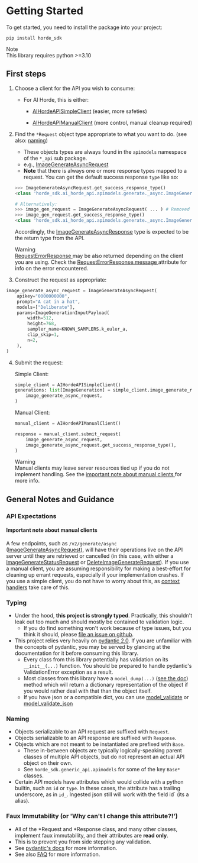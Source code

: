 # Getting Started

To get started, you need to install the package into your project:

``` console
pip install horde_sdk
```

<div class="note" markdown="1">
    <div class="title" markdown="1">
    Note
    </div>
    This library requires python >=3.10
</div>

## First steps

1. Choose a client for the API you wish to consume:
    - For AI Horde, this is either:
        - [AIHordeAPISimpleClient](../horde_sdk/ai_horde_api/ai_horde_clients/#horde_sdk.ai_horde_api.ai_horde_clients.AIHordeAPISimpleClient) (easier, more safeties)

        - [AIHordeAPIManualClient](../horde_sdk/ai_horde_api/ai_horde_clients/#horde_sdk.ai_horde_api.ai_horde_clients.AIHordeAPIManualClient) (more control, manual cleanup required)

2. Find the `*Request` object type appropriate to what you want to do. (see also: [naming](../getting_started/#naming))
    - These objects types are always found in the `apimodels` namespace of the `*_api` sub package.
    - e.g., [ImageGenerateAsyncRequest](../horde_sdk/ai_horde_api/apimodels/generate/_async/#horde_sdk.ai_horde_api.apimodels.generate._async.ImageGenerateAsyncRequest)
    - **Note** that there is always one or more response types mapped to a request. You can get the default success response `type` like so:


    ```python
    >>> ImageGenerateAsyncRequest.get_success_response_type()
    <class 'horde_sdk.ai_horde_api.apimodels.generate._async.ImageGenerateAsyncResponse'>

    # Alternatively:
    >>> image_gen_request = ImageGenerateAsyncRequest( ... ) # Removed for brevity
    >>> image_gen_request.get_success_response_type()
    <class 'horde_sdk.ai_horde_api.apimodels.generate._async.ImageGenerateAsyncResponse'>
    ```
    Accordingly, the [ImageGenerateAsyncResponse](../horde_sdk/ai_horde_api/apimodels/generate/_async/#horde_sdk.ai_horde_api.apimodels.generate._async.ImageGenerateAsyncResponse) type is expected to be the return type from the API.

    <div class="warning" markdown="1">
        <div class="title" markdown="1">
        Warning
        </div>
        <a href="../horde_sdk/generic_api/apimodels/#horde_sdk.generic_api.apimodels.RequestErrorResponse"> RequestErrorResponse </a> may be also returned depending on the client you are using. Check the <a href="../horde_sdk/generic_api/apimodels/#horde_sdk.generic_api.apimodels.RequestErrorResponse.message"> RequestErrorResponse.message </a> attribute for info on the error encountered.
    </div>

3. Construct the request as appropriate:
``` python
image_generate_async_request = ImageGenerateAsyncRequest(
    apikey="0000000000",
    prompt="A cat in a hat",
    models=["Deliberate"],
    params=ImageGenerationInputPayload(
        width=512,
        height=768,
        sampler_name=KNOWN_SAMPLERS.k_euler_a,
        clip_skip=1,
        n=2,
    ),
)
```

4. Submit the request:

    Simple Client:
    ``` python
    simple_client = AIHordeAPISimpleClient()
    generations: list[ImageGeneration] = simple_client.image_generate_request(
        image_generate_async_request,
    )
    ```

    Manual Client:
    ``` python
    manual_client = AIHordeAPIManualClient()

    response = manual_client.submit_request(
        image_generate_async_request,
        image_generate_async_request.get_success_response_type(),
    )
    ```
    <div class="warning" markdown="1">
        <div class="title" markdown="1">
        Warning
        </div>
        Manual clients may leave server resources tied up if you do not implement handling. See the <a href="#important-note-about-manual-clients"> important note about manual clients </a> for more info.
    </div>



## General Notes and Guidance

### API Expectations
#### Important note about manual clients
A few endpoints, such as `/v2/generate/async` ([ImageGenerateAsyncRequest](../horde_sdk/ai_horde_api/apimodels/generate/_async/#horde_sdk.ai_horde_api.apimodels.generate._async.ImageGenerateAsyncRequest)), will have their operations live on the API server until they are retrieved or cancelled (in this case, with either a [ImageGenerateStatusRequest](../horde_sdk/ai_horde_api/apimodels/generate/_status/#horde_sdk.ai_horde_api.apimodels.generate._status.ImageGenerateStatusRequest) or [DeleteImageGenerateRequest](../horde_sdk/ai_horde_api/apimodels/generate/_status/#horde_sdk.ai_horde_api.apimodels.generate._status.DeleteImageGenerateRequest)). If you use a manual client, you are assuming responsibility for making a best-effort for cleaning up errant requests, especially if your implementation crashes. If you use a simple client, you do not have to worry about this, as [context handlers](../horde_sdk/generic_api/generic_clients/#horde_sdk.generic_api.generic_clients.GenericHordeAPISession) take care of this.

### Typing

-   Under the hood, **this project is strongly typed**. Practically,
    this shouldn't leak out too much and should mostly be contained to
    validation logic.
    -   If you do find something won't work because of type issues, but
        you think it should, please [file an issue on
        github](https://github.com/Haidra-Org/horde-sdk/issues).
-   This project relies very heavily on [pydantic
    2.0](https://docs.pydantic.dev/2.0/). If you are unfamiliar with the
    concepts of pydantic, you may be served by glancing at the
    documentation for it before consuming this library.
    -   Every class from this library potentially has validation on its
        `__init__(...)` function. You should be prepared to handle
        pydantic's <span class="title-ref">ValidationError</span>
        exception as a result.
    -   Most classes from this library have a `model_dump(...)` ([see
        the
        doc](https://docs.pydantic.dev/2.0/usage/serialization/#modelmodel_dump))
        method which will return a dictionary representation of the
        object if you would rather deal with that than the object
        itself.
    -   If you have json or a compatible dict, you can use
        [model_validate](https://docs.pydantic.dev/2.0/api/main/#pydantic.main.BaseModel.model_validate)
        or
        [model_validate_json](https://docs.pydantic.dev/2.0/api/main/#pydantic.main.BaseModel.model_validate_json)


### Naming

-   Objects serializable to an API request are suffixed with `Request`.
-   Objects serializable to an API response are suffixed with
    `Response`.
-   Objects which are not meant to be instantiated are prefixed with
    `Base`.
    -   These in-between objects are typically logically-speaking parent
        classes of multiple API objects, but do not represent an actual
        API object on their own.
    -   See `horde_sdk.generic_api.apimodels` for some of the key
        `Base*` classes.
-   Certain API models have attributes which would collide with a python
    builtin, such as `id` or `type`. In these cases, the attribute has a
    trailing underscore, as in `id_`. Ingested json still will work with
    the field <span class="title-ref">id</span>\` (its a alias).

### Faux Immutability (or 'Why can't I change this attribute?!')

-   All of the \*Request and \*Response class, and many other classes,
    implement faux immutability, and their attributes are **read only**.
-   This is to prevent you from side stepping any validation.
-   See [pydantic's
    docs](https://docs.pydantic.dev/2.0/usage/validation_errors/#frozen_instance)
    for more information.
-   See also [FAQ](faq.md) for more information.
